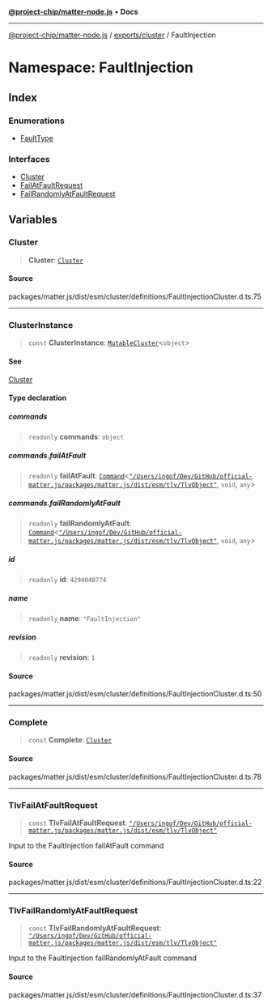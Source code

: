 [**@project-chip/matter-node.js**](../../../../README.md) • **Docs**

***

[@project-chip/matter-node.js](../../../../modules.md) / [exports/cluster](../../README.md) / FaultInjection

# Namespace: FaultInjection

## Index

### Enumerations

- [FaultType](enumerations/FaultType.md)

### Interfaces

- [Cluster](interfaces/Cluster.md)
- [FailAtFaultRequest](interfaces/FailAtFaultRequest.md)
- [FailRandomlyAtFaultRequest](interfaces/FailRandomlyAtFaultRequest.md)

## Variables

### Cluster

> **Cluster**: [`Cluster`](interfaces/Cluster.md)

#### Source

packages/matter.js/dist/esm/cluster/definitions/FaultInjectionCluster.d.ts:75

***

### ClusterInstance

> `const` **ClusterInstance**: [`MutableCluster`](../../interfaces/MutableCluster.md)\<`object`\>

#### See

[Cluster](README.md#cluster)

#### Type declaration

##### commands

> `readonly` **commands**: `object`

##### commands.failAtFault

> `readonly` **failAtFault**: [`Command`](../../interfaces/Command.md)\<[`"/Users/ingof/Dev/GitHub/official-matter.js/packages/matter.js/dist/esm/tlv/TlvObject"`](../../../certificate/-internal-/namespaces/Users_ingof_Dev_GitHub_official-matter.js_packages_matter.js_dist_esm_tlv_TlvObject/README.md), `void`, `any`\>

##### commands.failRandomlyAtFault

> `readonly` **failRandomlyAtFault**: [`Command`](../../interfaces/Command.md)\<[`"/Users/ingof/Dev/GitHub/official-matter.js/packages/matter.js/dist/esm/tlv/TlvObject"`](../../../certificate/-internal-/namespaces/Users_ingof_Dev_GitHub_official-matter.js_packages_matter.js_dist_esm_tlv_TlvObject/README.md), `void`, `any`\>

##### id

> `readonly` **id**: `4294048774`

##### name

> `readonly` **name**: `"FaultInjection"`

##### revision

> `readonly` **revision**: `1`

#### Source

packages/matter.js/dist/esm/cluster/definitions/FaultInjectionCluster.d.ts:50

***

### Complete

> `const` **Complete**: [`Cluster`](interfaces/Cluster.md)

#### Source

packages/matter.js/dist/esm/cluster/definitions/FaultInjectionCluster.d.ts:78

***

### TlvFailAtFaultRequest

> `const` **TlvFailAtFaultRequest**: [`"/Users/ingof/Dev/GitHub/official-matter.js/packages/matter.js/dist/esm/tlv/TlvObject"`](../../../certificate/-internal-/namespaces/Users_ingof_Dev_GitHub_official-matter.js_packages_matter.js_dist_esm_tlv_TlvObject/README.md)

Input to the FaultInjection failAtFault command

#### Source

packages/matter.js/dist/esm/cluster/definitions/FaultInjectionCluster.d.ts:22

***

### TlvFailRandomlyAtFaultRequest

> `const` **TlvFailRandomlyAtFaultRequest**: [`"/Users/ingof/Dev/GitHub/official-matter.js/packages/matter.js/dist/esm/tlv/TlvObject"`](../../../certificate/-internal-/namespaces/Users_ingof_Dev_GitHub_official-matter.js_packages_matter.js_dist_esm_tlv_TlvObject/README.md)

Input to the FaultInjection failRandomlyAtFault command

#### Source

packages/matter.js/dist/esm/cluster/definitions/FaultInjectionCluster.d.ts:37
